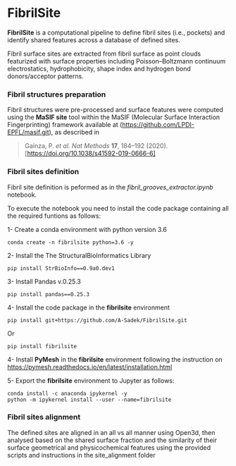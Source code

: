 # FibrilSite
**FibrilSite** is a computational pipeline to define fibril sites (i.e., pockets) and identify shared features across a database of defined sites. 

Fibril surface sites are extracted from fibril surface as point clouds featurized with surface properties including Poisson–Boltzmann continuum electrostatics, hydrophobicity, shape index and hydrogen bond donors/acceptor patterns. 

### Fibril structures preparation
Fibril structures were pre-processed and surface features were computed using the **MaSIF site** tool within the MaSIF (Molecular Surface Interaction Fingerprinting) framework available at (https://github.com/LPDI-EPFL/masif.git), as described in 
> Gainza, P. *et al.* *Nat Methods* **17**, 184–192 (2020). [https://doi.org/10.1038/s41592-019-0666-6]

### Fibril sites definition
Fibril site definition is peformed as in the *fibril_grooves_extractor.ipynb* notebook. 

To execute the notebook you need to install the code package containing all the required funtions as follows: 

1- Create a conda environment with python version 3.6

    conda create -n fibrilsite python=3.6 -y

2- Install the The StructuralBioInformatics Library

    pip install StrBioInfo==0.9a0.dev1

3- Install Pandas v.0.25.3
    
    pip install pandas==0.25.3

4- Install the code package in the **fibrilsite** environment 

    pip install git+https://github.com/A-Sadek/FibrilSite.git

Or

    pip install fibrilsite

4- Install **PyMesh** in the **fibrilsite** environment following the instruction on https://pymesh.readthedocs.io/en/latest/installation.html 

5- Export the **fibrilsite** environment to Jupyter as follows:

    conda install -c anaconda ipykernel -y
    python -m ipykernel install --user --name=fibrilsite

### Fibril sites alignment 
The defined sites are aligned in an all vs all manner using Open3d, then analysed based on the shared surface fraction and the similarity of their surface geometrical and physicochemical features using the provided scripts and instructions in the site_alignment folder
